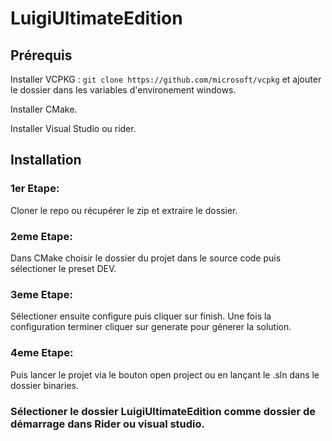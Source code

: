 # LuigiUltimateEdition

## Prérequis

Installer VCPKG : ```git clone https://github.com/microsoft/vcpkg``` et ajouter le dossier dans les variables d'environement windows.

Installer CMake.

Installer Visual Studio ou rider.

## Installation

### 1er Etape:
Cloner le repo ou récupérer le zip et extraire le dossier.

### 2eme Etape: 
Dans CMake choisir le dossier du projet dans le source code puis sélectioner le preset DEV.

### 3eme Etape:
Sélectioner ensuite configure puis cliquer sur finish. Une fois la configuration terminer cliquer sur generate pour génerer la solution.

### 4eme Etape:
Puis lancer le projet via le bouton open project ou en lançant le .sln dans le dossier binaries.


### Sélectioner le dossier LuigiUltimateEdition comme dossier de démarrage dans Rider ou visual studio.
